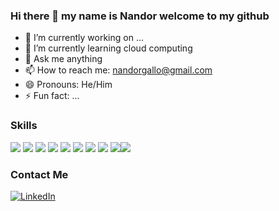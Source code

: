### Hi there 👋 my name is Nandor welcome to my github

- 🔭 I’m currently working on ...
- 🌱 I’m currently learning cloud computing
- 💬 Ask me anything
- 📫 How to reach me: nandorgallo@gmail.com
- 😄 Pronouns: He/Him
- ⚡ Fun fact: ...
### Skills
<img src='https://img.shields.io/badge/-HTML-blue'> <img src='https://img.shields.io/badge/-CSS-brightgreen'> <img src='https://img.shields.io/badge/-JavaScript-orange'> <img src='https://img.shields.io/badge/-React-41DBFB'> <img src='https://img.shields.io/badge/-Vue-41b883'> <img src='https://img.shields.io/badge/-Python-success'> <img src='https://img.shields.io/badge/-Java-F8981D'> <img src='https://img.shields.io/badge/-CSharp-270065'> <img src='https://img.shields.io/badge/-C++-00599C'><img src="https://img.shields.io/badge/-WordPress-21759B">

### Contact Me
<a href="https://www.linkedin.com/in/nandor-gallo-82a168145/" target="_blank"><img src="https://img.shields.io/badge/LinkedIn-%230077B5.svg?&style=flat-square&logo=linkedin&logoColor=white" alt="LinkedIn"></a>
